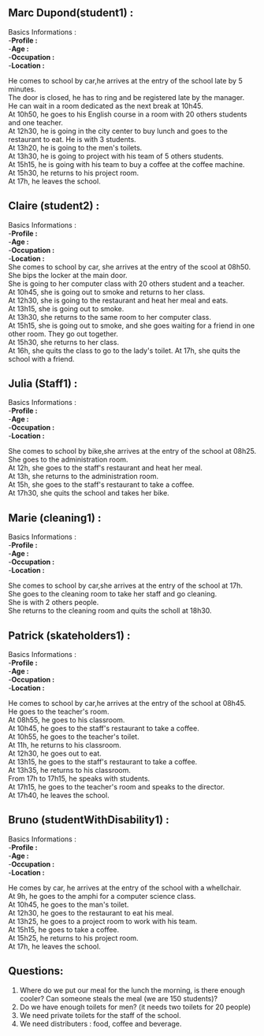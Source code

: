  ## Marc Dupond(student1) :<br>

  Basics Informations : <br>
  -<strong>Profile :</strong> <br>
  -<strong>Age :</strong>  <br>
  -<strong>Occupation :</strong> <br>
  -<strong>Location :</strong> <br>

He comes to school by car,he arrives at the entry of the school late by 5 minutes.<br>
The door is closed, he has to ring and be registered late by the manager.<br>
He can wait in a room dedicated as the next break at 10h45.<br>
At 10h50, he goes to his English course in a room with 20 others students and one teacher.<br>
At 12h30, he is going in the city center to buy lunch and goes to the restaurant to eat. He is with 3 students.<br>
At 13h20, he is going to the men's toilets.<br>
At 13h30, he is going to project with his team of 5 others students.<br>
At 15h15, he is going with his team to buy a coffee at the coffee machine.<br>
At 15h30, he returns to his project room.<br>
At 17h, he leaves the school.<br>

## Claire (student2) :<br>

Basics Informations : <br>
  -<strong>Profile :</strong> <br>
  -<strong>Age :</strong>  <br>
  -<strong>Occupation :</strong> <br>
  -<strong>Location :</strong> <br>
She comes to school by car, she arrives at the entry of the scool at 08h50. <br>
She bips the locker at the main door. <br>
She is going to her computer class with 20 others student and a teacher. <br>
At 10h45, she is going out to smoke and returns to her class. <br>
At 12h30, she is going to the restaurant and heat her meal and eats.<br>
At 13h15, she is going out to smoke. <br>
At 13h30, she returns to the same room to her computer class. <br>
At 15h15, she is going out to smoke, and she goes waiting for a friend in one other room. They go out together.<br>
At 15h30, she returns to her class. <br>
At 16h, she quits the class to go to the lady's toilet.
At 17h, she quits the school with a friend. <br>

## Julia (Staff1) :<br>

Basics Informations : <br>
  -<strong>Profile :</strong> <br>
  -<strong>Age :</strong>  <br>
  -<strong>Occupation :</strong> <br>
  -<strong>Location :</strong> <br>

She comes to school by bike,she arrives at the entry of the school at 08h25. <br>
She goes to the administration room. <br>
At 12h, she goes to the staff's restaurant and heat her meal.<br>
At 13h, she returns to the administration room.<br>
At 15h, she goes to the staff's restaurant to take a coffee.<br>
At 17h30, she quits the school and takes her bike.

## Marie (cleaning1) :<br>

Basics Informations : <br>
  -<strong>Profile :</strong> <br>
  -<strong>Age :</strong>  <br>
  -<strong>Occupation :</strong> <br>
  -<strong>Location :</strong> <br>

She comes to school by car,she arrives at the entry of the school at 17h. <br>
She goes to the cleaning room to take her staff and go cleaning. <br>
She is with 2 others people. <br>
She returns to the cleaning room and quits the scholl at 18h30. <br>

## Patrick (skateholders1) :<br>

Basics Informations : <br>
  -<strong>Profile :</strong> <br>
  -<strong>Age :</strong>  <br>
  -<strong>Occupation :</strong> <br>
  -<strong>Location :</strong> <br>
  
He comes to school by car,he arrives at the entry of the school at 08h45. <br>
He goes to the teacher's room. <br>
At 08h55, he goes to his classroom. <br>
At 10h45, he goes to the staff's restaurant to take a coffee.<br>
At 10h55, he goes to the teacher's toilet.<br>
At 11h, he returns to his classroom.<br>
At 12h30, he goes out to eat.<br>
At 13h15, he goes to the staff's restaurant to take a coffee.<br>
At 13h35, he returns to his classroom.<br>
From 17h to 17h15, he speaks with students.<br>
At 17h15, he goes to the teacher's room and speaks to the director.<br>
At 17h40, he leaves the school.

## Bruno (studentWithDisability1) :<br>

Basics Informations : <br>
  -<strong>Profile :</strong> <br>
  -<strong>Age :</strong>  <br>
  -<strong>Occupation :</strong> <br>
  -<strong>Location :</strong> <br>

He comes by car, he arrives at the entry of the school with a  whellchair. <br>
At 9h, he goes to the amphi for a computer science class. <br>
At 10h45, he goes to the man's toilet.<br>
At 12h30, he goes to the restaurant to eat his meal.<br>
At 13h25, he goes to a project room to work with his team.<br>
At 15h15, he goes to take a coffee.<br>
At 15h25, he returns to his project room.<br>
At 17h, he leaves the school.

## Questions:<br>
1. Where do we put our meal for the lunch the morning, is there enough cooler? Can someone steals the meal (we are 150 students)?<br>
2. Do we have enough toilets for men? (it needs two toilets for 20 people)
3. We need private toilets for the staff of the school.
4. We need distributers : food, coffee and beverage.

